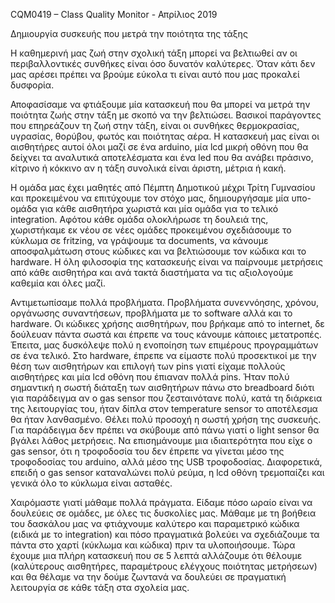 CQM0419 – Class Quality Monitor  - Απρίλιος 2019

Δημιουργία συσκευής που μετρά την ποιότητα της τάξης

Η καθημερινή μας ζωή στην σχολική τάξη μπορεί να βελτιωθεί αν οι περιβαλλοντικές συνθήκες είναι όσο δυνατόν καλύτερες. Όταν κάτι δεν μας αρέσει πρέπει να βρούμε εύκολα τι είναι αυτό που μας προκαλεί δυσφορία.  

Αποφασίσαμε να φτιάξουμε μία κατασκευή που θα μπορεί να μετρά την ποιότητα ζωής στην τάξη με σκοπό να την βελτιώσει. Βασικοί παράγοντες που επηρεάζουν τη ζωή στην τάξη, είναι οι συνθήκες θερμοκρασίας, υγρασίας, θορύβου, φωτός και ποιότητας αέρα. Η κατασκευή μας είναι οι αισθητήρες αυτοί όλοι μαζί σε ένα arduino, μία lcd μικρή οθόνη που θα δείχνει τα αναλυτικά αποτελέσματα και ένα led που θα ανάβει πράσινο, κίτρινο ή κόκκινο αν η τάξη συνολικά είναι άριστη, μέτρια ή κακή.

Η ομάδα μας έχει μαθητές από Πέμπτη Δημοτικού μέχρι Τρίτη Γυμνασίου και προκειμένου να επιτύχουμε τον στόχο μας, δημιουργήσαμε μία υπο-ομάδα για κάθε αισθητήρα χωριστά και μία ομάδα για το τελικό integration. Αφότου κάθε ομάδα ολοκλήρωσε τη δουλειά της, χωριστήκαμε εκ νέου σε νέες ομάδες προκειμένου σχεδιάσουμε το κύκλωμα σε fritzing, να γράψουμε τα documents, να κάνουμε αποσφαλμάτωση στους κώδικες και να βελτιώσουμε τον κώδικα και το hardware.
Η όλη φιλοσοφία της κατασκευής είναι να παίρνουμε μετρήσεις από κάθε αισθητήρα και ανά τακτά διαστήματα να τις αξιολογούμε καθεμία και όλες μαζί.

Αντιμετωπίσαμε πολλά προβλήματα. Προβλήματα συνεννόησης, χρόνου, οργάνωσης συναντήσεων, προβλήματα με το software αλλά και το hardware. Οι κώδικες χρήσης αισθητήρων, που βρήκαμε από το internet, δε δούλευαν πάντα σωστά και έπρεπε να τους κάνουμε κάποιες μετατροπές. Έπειτα, μας δυσκόλεψε πολύ η ενοποίηση των επιμέρους προγραμμάτων σε ένα τελικό. Στο hardware, έπρεπε να είμαστε πολύ προσεκτικοί με την θέση των αισθητήρων και επιλογή των pins γιατί είχαμε πολλούς αισθητήρες και μία lcd οθόνη που έπιαναν πολλά pins. Ήταν πολύ σημαντική η σωστή διάταξη των αισθητήρων πάνω στο breadboard διότι για παράδειγμα αν ο gas sensor που ζεσταινότανε πολύ, κατά τη διάρκεια της λειτουργίας του, ήταν δίπλα στον temperature sensor το αποτέλεσμα θα ήταν λανθασμένο. Θέλει πολύ προσοχή η σωστή χρήση της συσκευής. Για παράδειγμα δεν πρέπει να σκύβουμε από πάνω γιατί ο light sensor θα βγάλει λάθος μετρήσεις. Να επισημάνουμε μια ιδιαιτερότητα που είχε ο gas sensor, ότι η τροφοδοσία του δεν έπρεπε να γίνεται μέσο της τροφοδοσίας του arduino, αλλά μέσο της USB τροφοδοσίας. Διαφορετικά, επειδή ο gas sensor καταναλώνει πολύ ρεύμα, η lcd οθόνη τρεμοπαίζει και γενικά όλο το κύκλωμα είναι ασταθές.

Χαιρόμαστε γιατί μάθαμε πολλά πράγματα. Είδαμε πόσο ωραίο είναι να δουλεύεις σε ομάδες, με όλες τις δυσκολίες μας. Μάθαμε με τη βοήθεια του δασκάλου μας να φτιάχνουμε καλύτερο και παραμετρικό κώδικα (ειδικά με το integration) και πόσο πραγματικά βολεύει να σχεδιάζουμε τα πάντα στο χαρτί (κύκλωμα και κώδικα) πριν τα υλοποιήσουμε.
Τώρα έχουμε μια πλήρη κατασκευή που σε 5 λεπτά αλλάζουμε ότι θέλουμε (καλύτερους αισθητήρες, παραμέτρους ελέγχους ποιότητας μετρήσεων) και θα θέλαμε να την δούμε ζωντανά  να δουλεύει σε πραγματική λειτουργία σε κάθε τάξη στα σχολεία μας.

